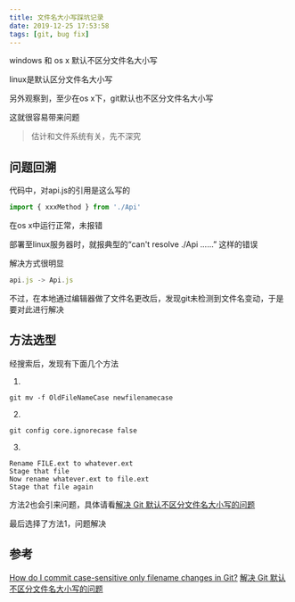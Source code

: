 ```yaml
---
title: 文件名大小写踩坑记录
date: 2019-12-25 17:53:58
tags: [git, bug fix]
---
```


windows 和 os x 默认不区分文件名大小写

linux是默认区分文件名大小写

另外观察到，至少在os x下，git默认也不区分文件名大小写

这就很容易带来问题

>估计和文件系统有关，先不深究
<escape><!-- more --></escape>

## 问题回溯

代码中，对api.js的引用是这么写的
```javascript
import { xxxMethod } from './Api'
```
在os x中运行正常，未报错

部署至linux服务器时，就报典型的“can't resolve ./Api ......” 这样的错误

解决方式很明显

```javascript
api.js -> Api.js
```

不过，在本地通过编辑器做了文件名更改后，发现git未检测到文件名变动，于是要对此进行解决

## 方法选型

经搜索后，发现有下面几个方法

1.
```
git mv -f OldFileNameCase newfilenamecase
```
2.
```
git config core.ignorecase false
```
3.
```
Rename FILE.ext to whatever.ext
Stage that file
Now rename whatever.ext to file.ext
Stage that file again
```

方法2也会引来问题，具体请看[解决 Git 默认不区分文件名大小写的问题](https://www.jianshu.com/p/df0b0e8bcf9b)

最后选择了方法1，问题解决

## 参考

[How do I commit case-sensitive only filename changes in Git?](https://stackoverflow.com/questions/17683458/how-do-i-commit-case-sensitive-only-filename-changes-in-git)
[解决 Git 默认不区分文件名大小写的问题](https://www.jianshu.com/p/df0b0e8bcf9b)